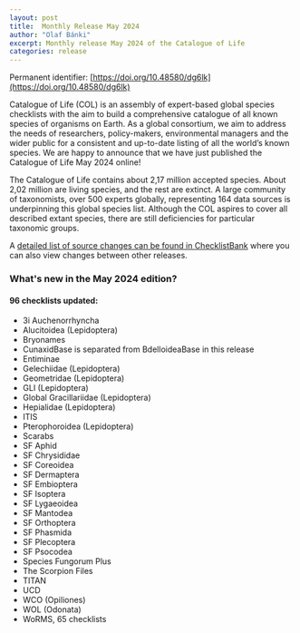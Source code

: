 ```yaml
---
layout: post
title:  Monthly Release May 2024
author: "Olaf Bánki"
excerpt: Monthly release May 2024 of the Catalogue of Life
categories: release
---
```


Permanent identifier: [https://doi.org/10.48580/dg6lk](https://doi.org/10.48580/dg6lk)

Catalogue of Life (COL) is an assembly of expert-based global species checklists with the aim to build a comprehensive catalogue of all known species of organisms on Earth. 
As a global consortium, we aim to address the needs of researchers, policy-makers, environmental managers and the wider public for a consistent and up-to-date listing of all the world’s known species. 
We are happy to announce that we have just published the Catalogue of Life May 2024 online!

The Catalogue of Life contains about 2,17 million accepted species. About 2,02 million are living species, and the rest are extinct. A large community of taxonomists, over 500 experts globally, representing 164 data sources is underpinning this global species list.
Although the COL aspires to cover all described extant species, there are still deficiencies for particular taxonomic groups.

A [detailed list of source changes can be found in ChecklistBank](https://www.checklistbank.org/dataset/296511/sourcemetrics?hideUnchanged=true&releaseKey=294826) where you can also view changes between other releases.

### What's new in the May 2024 edition?

#### 96 checklists updated:

 * 3i Auchenorrhyncha
 * Alucitoidea (Lepidoptera)
 * Bryonames
 * CunaxidBase is separated from BdelloideaBase in this release
 * Entiminae
 * Gelechiidae (Lepidoptera)
 * Geometridae (Lepidoptera)
 * GLI (Lepidoptera)
 * Global Gracillariidae (Lepidoptera)
 * Hepialidae (Lepidoptera)
 * ITIS
 * Pterophoroidea (Lepidoptera)
 * Scarabs
 * SF Aphid
 * SF Chrysididae
 * SF Coreoidea
 * SF Dermaptera
 * SF Embioptera
 * SF Isoptera
 * SF Lygaeoidea
 * SF Mantodea
 * SF Orthoptera
 * SF Phasmida
 * SF Plecoptera
 * SF Psocodea
 * Species Fungorum Plus
 * The Scorpion Files
 * TITAN
 * UCD
 * WCO (Opiliones)
 * WOL (Odonata)
 * WoRMS, 65 checklists
